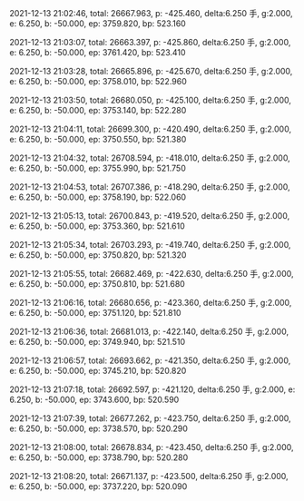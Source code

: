 2021-12-13 21:02:46, total: 26667.963, p: -425.460, delta:6.250 手, g:2.000, e: 6.250, b: -50.000, ep: 3759.820, bp: 523.160

2021-12-13 21:03:07, total: 26663.397, p: -425.860, delta:6.250 手, g:2.000, e: 6.250, b: -50.000, ep: 3761.420, bp: 523.410

2021-12-13 21:03:28, total: 26665.896, p: -425.670, delta:6.250 手, g:2.000, e: 6.250, b: -50.000, ep: 3758.010, bp: 522.960

2021-12-13 21:03:50, total: 26680.050, p: -425.100, delta:6.250 手, g:2.000, e: 6.250, b: -50.000, ep: 3753.140, bp: 522.280

2021-12-13 21:04:11, total: 26699.300, p: -420.490, delta:6.250 手, g:2.000, e: 6.250, b: -50.000, ep: 3750.550, bp: 521.380

2021-12-13 21:04:32, total: 26708.594, p: -418.010, delta:6.250 手, g:2.000, e: 6.250, b: -50.000, ep: 3755.990, bp: 521.750

2021-12-13 21:04:53, total: 26707.386, p: -418.290, delta:6.250 手, g:2.000, e: 6.250, b: -50.000, ep: 3758.190, bp: 522.060

2021-12-13 21:05:13, total: 26700.843, p: -419.520, delta:6.250 手, g:2.000, e: 6.250, b: -50.000, ep: 3753.360, bp: 521.610

2021-12-13 21:05:34, total: 26703.293, p: -419.740, delta:6.250 手, g:2.000, e: 6.250, b: -50.000, ep: 3750.820, bp: 521.320

2021-12-13 21:05:55, total: 26682.469, p: -422.630, delta:6.250 手, g:2.000, e: 6.250, b: -50.000, ep: 3750.810, bp: 521.680

2021-12-13 21:06:16, total: 26680.656, p: -423.360, delta:6.250 手, g:2.000, e: 6.250, b: -50.000, ep: 3751.120, bp: 521.810

2021-12-13 21:06:36, total: 26681.013, p: -422.140, delta:6.250 手, g:2.000, e: 6.250, b: -50.000, ep: 3749.940, bp: 521.510

2021-12-13 21:06:57, total: 26693.662, p: -421.350, delta:6.250 手, g:2.000, e: 6.250, b: -50.000, ep: 3745.210, bp: 520.820

2021-12-13 21:07:18, total: 26692.597, p: -421.120, delta:6.250 手, g:2.000, e: 6.250, b: -50.000, ep: 3743.600, bp: 520.590

2021-12-13 21:07:39, total: 26677.262, p: -423.750, delta:6.250 手, g:2.000, e: 6.250, b: -50.000, ep: 3738.570, bp: 520.290

2021-12-13 21:08:00, total: 26678.834, p: -423.450, delta:6.250 手, g:2.000, e: 6.250, b: -50.000, ep: 3738.790, bp: 520.280

2021-12-13 21:08:20, total: 26671.137, p: -423.500, delta:6.250 手, g:2.000, e: 6.250, b: -50.000, ep: 3737.220, bp: 520.090